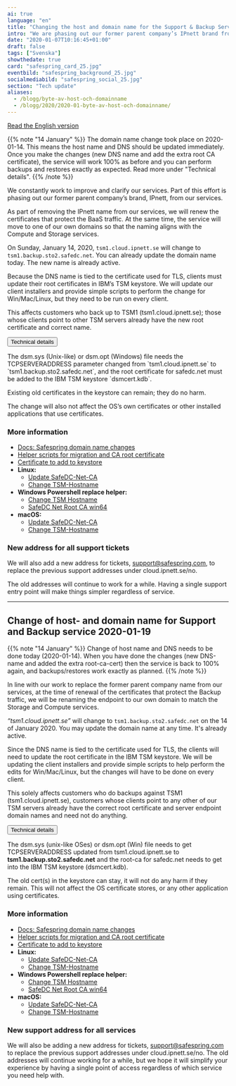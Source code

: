 ```yaml
---
ai: true
language: "en"
title: "Changing the host and domain name for the Support & Backup Service"
intro: "We are phasing out our former parent company’s IPnett brand from our services."
date: "2020-01-07T10:16:45+01:00"
draft: false
tags: ["Svenska"]
showthedate: true
card: "safespring_card_25.jpg"
eventbild: "safespring_background_25.jpg"
socialmediabild: "safespring_social_25.jpg"
section: "Tech update"
aliases:
  - /blogg/byte-av-host-och-domainname
  - /blogg/2020/2020-01-byte-av-host-och-domainname/
---
```

<a id="text-button" href="#english">Read the English version</a>

{{% note "14 January" %}}
The domain name change took place on 2020-01-14. This means the host name and DNS should be updated immediately. Once you make the changes (new DNS name and add the extra root CA certificate), the service will work 100% as before and you can perform backups and restores exactly as expected. Read more under "Technical details".
{{% /note %}}

<div class="ingress"><p>We constantly work to improve and clarify our services. Part of this effort is phasing out our former parent company’s brand, IPnett, from our services.</p></div>

As part of removing the IPnett name from our services, we will renew the certificates that protect the BaaS traffic. At the same time, the service will move to one of our own domains so that the naming aligns with the Compute and Storage services.

On Sunday, January 14, 2020, `tsm1.cloud.ipnett.se` will change to `tsm1.backup.sto2.safedc.net`. You can already update the domain name today. The new name is already active.

Because the DNS name is tied to the certificate used for TLS, clients must update their root certificates in IBM’s TSM keystore. We will update our client installers and provide simple scripts to perform the change for Win/Mac/Linux, but they need to be run on every client.

This affects customers who back up to TSM1 (tsm1.cloud.ipnett.se); those whose clients point to other TSM servers already have the new root certificate and correct name.

<div class="accordion-box">
<button class="accordion">Technical details</button>
<div class="panel content-body">
<p>The dsm.sys (Unix-like) or dsm.opt (Windows) file needs the TCPSERVERADDRESS parameter changed from `tsm1.cloud.ipnett.se` to `tsm1.backup.sto2.safedc.net`, and the root certificate for safedc.net must be added to the IBM TSM keystore `dsmcert.kdb`.</p><p>Existing old certificates in the keystore can remain; they do no harm.</p><p>The change will also not affect the OS’s own certificates or other installed applications that use certificates.</p>
<h3>More information</h3>
<ul>
  <li><a href="https://docs.safespring.com/service/domain-changes/">Docs: Safespring domain name changes</a></li>
  <li><a href="https://github.com/safespring/cloud-BaaS/tree/master/pki">Helper scripts for migration and CA root certificate</a></li>
  <li><a href="https://github.com/safespring/cloud-BaaS/blob/master/pki/SafeDC-Net-Root-CA.pem">Certificate to add to keystore </a></li>
  <li><b>Linux:</b>
    <ul>
      <li><a href="https://github.com/safespring/cloud-BaaS/blob/master/pki/Update-SafeDC-Net-CA.sh">Update SafeDC-Net-CA</a></li>
      <li><a href="https://github.com/safespring/cloud-BaaS/blob/master/pki/Change-TSM-Hostname.sh">Change TSM-Hostname</a></li>
    </ul>
  </li>
  <li><b>Windows Powershell replace helper:</b>
    <ul>
      <li><a href="https://github.com/safespring/cloud-BaaS/blob/master/pki/Change-TSM-Hostname.cmd">Change TSM Hostname</a></li>
      <li><a href="https://github.com/safespring/cloud-BaaS/blob/master/pki/SafeDC-Net-Root-CA-win64.bat ">SafeDC Net Root CA win64</a></li>
    </ul>
  </li>
  <li><b>macOS:</b>
    <ul>
      <li><a href="https://github.com/safespring/cloud-BaaS/blob/master/pki/MacOSX-Update-SafeDC-Net-CA.sh">Update SafeDC-Net-CA</a></li>
      <li><a href="https://github.com/safespring/cloud-BaaS/blob/master/pki/MacOS-Change-TSM-Hostname.sh">Change TSM-Hostname</a></li>
    </ul>
  </li>
</ul>
<div class="pb-3"> </div>
</div>
</div>

### New address for all support tickets

We will also add a new address for tickets, <a href="mailto:support@safespring.com">support@safespring.com</a>, to replace the previous support addresses under cloud.ipnett.se/no.

The old addresses will continue to work for a while. Having a single support entry point will make things simpler regardless of service.

---

<h2 id="english">Change of host- and domain name for Support and Backup service 2020-01-19</h2>

{{% note "14 January" %}}
Change of host name and DNS needs to be done today (2020-01-14). When you have done the changes (new DNS-name and added the extra root-ca-cert) then the service is back to 100% again, and backups/restores work exactly as planned.
{{% /note %}}

In line with our work to replace the former parent company name from our services, at the time of renewal of the certificates that protect the Backup traffic, we will be renaming the endpoint to our own domain to match the Storage and Compute services.

_“tsm1.cloud.ipnett.se”_ will change to `tsm1.backup.sto2.safedc.net` on the 14 of January 2020. You may update the domain name at any time. It's already active.

Since the DNS name is tied to the certificate used for TLS, the clients will need to update the root certificate in the IBM TSM keystore. We will be updating the client installers and provide simple scripts to help perform the edits for Win/Mac/Linux, but the changes will have to be done on every client.

This solely affects customers who do backups against TSM1 (tsm1.cloud.ipnett.se), customers whose clients point to any other of our TSM servers already have the correct root certificate and server endpoint domain names and need not do anything.

<div class="accordion-box">
<button class="accordion">Technical details</button>
<div class="panel content-body">
<p>The dsm.sys (unix-like OSes) or dsm.opt (Win) file needs to get TCPSERVERADDRESS updated from tsm1.cloud.ipnett.se to <b>tsm1.backup.sto2.safedc.net</b> and the root-ca for safedc.net needs to get into the IBM TSM keystore (dsmcert.kdb).</p><p>The old cert(s) in the keystore can stay, it will not do any harm if they remain. This will not affect the OS certificate stores, or any other application using certificates. </p>
<h3>More information</h3>
<ul>
  <li><a href="https://docs.safespring.com/service/domain-changes/">Docs: Safespring domain name changes</a></li>
  <li><a href="https://github.com/safespring/cloud-BaaS/tree/master/pki">Helper scripts for migration and CA root certificate</a></li>
  <li><a href="https://github.com/safespring/cloud-BaaS/blob/master/pki/SafeDC-Net-Root-CA.pem">Certificate to add to keystore </a></li>
  <li><b>Linux:</b>
    <ul>
      <li><a href="https://github.com/safespring/cloud-BaaS/blob/master/pki/Update-SafeDC-Net-CA.sh">Update SafeDC-Net-CA</a></li>
      <li><a href="https://github.com/safespring/cloud-BaaS/blob/master/pki/Change-TSM-Hostname.sh">Change TSM-Hostname</a></li>
    </ul>
  </li>
  <li><b>Windows Powershell replace helper:</b>
    <ul>
      <li><a href="https://github.com/safespring/cloud-BaaS/blob/master/pki/Change-TSM-Hostname.cmd">Change TSM Hostname</a></li>
      <li><a href="https://github.com/safespring/cloud-BaaS/blob/master/pki/SafeDC-Net-Root-CA-win64.bat ">SafeDC Net Root CA win64</a></li>
    </ul>
  </li>
  <li><b>macOS:</b>
    <ul>
      <li><a href="https://github.com/safespring/cloud-BaaS/blob/master/pki/MacOSX-Update-SafeDC-Net-CA.sh">Update SafeDC-Net-CA</a></li>
      <li><a href="https://github.com/safespring/cloud-BaaS/blob/master/pki/MacOS-Change-TSM-Hostname.sh">Change TSM-Hostname</a></li>
    </ul>
  </li>
</ul>
<div class="pb-3"> </div>
</div>
</div>

### New support address for all services

We will also be adding a new address for tickets, <a href="mailto:support@safespring.com">support@safespring.com</a> to replace the previous support addresses under cloud.ipnett.se/no. The old addresses will continue working for a while, but we hope it will simplify your experience by having a single point of access regardless of which service you need help with.

<script>
var acc = document.getElementsByClassName("accordion");
var i;

for (i = 0; i < acc.length; i++) {
  acc[i].addEventListener("click", function() {
    this.classList.toggle("active-utbildning");
    var panel = this.nextElementSibling;
    if (panel.style.maxHeight) {
      panel.style.maxHeight = null;
    } else {
      panel.style.maxHeight = panel.scrollHeight + "px";
    }
  });
}
</script>